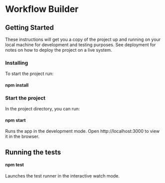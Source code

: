 # Workflow Builder


## Getting Started

These instructions will get you a copy of the project up and running on your local machine for development and testing purposes. See deployment for notes on how to deploy the project on a live system.

### Installing

To start the project run:

#### npm install

### Start the project
In the project directory, you can run:

#### npm start

Runs the app in the development mode.
Open http://localhost:3000 to view it in the browser.

## Running the tests

#### npm test

Launches the test runner in the interactive watch mode.
